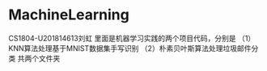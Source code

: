 # MachineLearning
CS1804-U201814613刘虹
里面是机器学习实践的两个项目代码，分别是
（1）KNN算法处理基于MNIST数据集手写识别
（2）朴素贝叶斯算法处理垃圾邮件分类
共两个文件夹
